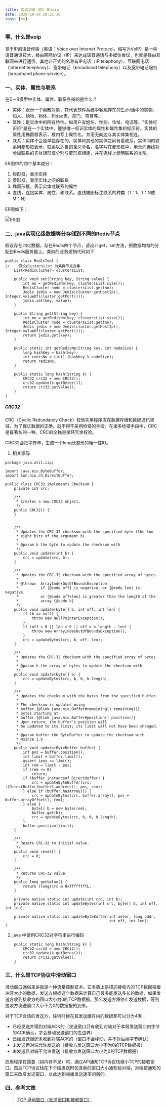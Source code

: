 ```yaml
---
title: 面试记录（四）某voip
date: 2020-10-14 20:21:18
tags: [ms]
---
```




### 零、什么是voip

基于IP的语音传输（英语：Voice over Internet Protocol，缩写为VoIP）是一种语音通话技术，经由网际协议（IP）来达成语音通话与多媒体会议，也就是经由互联网来进行通信。其他非正式的名称有IP电话（IP telephony）、互联网电话（Internet telephony）、宽带电话（broadband telephony）以及宽带电话服务（broadband phone service）。


### 一、实体、属性与联系

在E－R模型中实体、属性、联系各指的是什么？

+	实体：表示一个离散对象，其代表软件系统中客观存在的生zhi活中的实物，如人、动物，物体、列dao表、部门、项目等。
+	属性：是实体中的所有特性。如用户有姓名、性别、住址、电话等。"实体标识符"是在一个实体中，能够唯一标识实体的属性和属性集的标示符。实体的属性用椭圆框表示，框内写上属性名，并用无向边与其实体集相连。
+	联系：实体不会是单独存在的，实体和其他的实体之间有着联系。实体间的联系用菱形框表示，联系以适当的含义命名，名字写在菱形框中，用无向连线将参加联系的实体矩形框分别与菱形框相连，并在连线上标明联系的类型。


ER图中的四个基本成分：
1. 矩形框，表示实体
2. 菱形框，表示实体之间的联系
3. 椭圆形框，表示实体或联系的属性
4. 直线，连接实体、属性、和联系。直线端部标注联系的种类（1：1、1：N或M：N）

ER图如下：

![ER图](/image/mysql/stu_course_tea.png)

### 二、java实现亿级数据等分存储到不同的Redis节点

假设存在四亿数据，存在Redis四个节点，请设计get，set方法，把数据均匀的分配到Redis服务器上。类似的业务逻辑代码如下

```
public class RedisTool {
//    假设clustersList 为集群节点合集
	List<RedisCluster> clustersList;

    public void set(String key, String value) {
        int no = getRedisNo(key, clustersList.size());
        RedisCluster node = clustersList.get(no);
		Jedis jedis = new Jedis(cluster.getHostIp(), Integer.valueOf(cluster.getPort()));  
		jedis.set(key, value);
    }

    public String get(String key) {
        int no = getRedisNo(key, clustersList.size());
        RedisCluster node = clustersList.get(no);
		Jedis jedis = new Jedis(cluster.getHostIp(), Integer.valueOf(cluster.getPort()));  
		return jedis.get(key);
    }

    public static int getRedisNo(String key, int nodeSize) {
        long hashKey = hash(key);
        int redisNo = (int) (hashKey % nodeSize);
        return redisNo;
    }

    public static long hash(String k) {
        CRC32 crc32 = new CRC32();
        crc32.update(k.getBytes());
        return crc32.getValue();
    }
}
```

##### CRC32

CRC（Cyclic Redundancy Check）校验实用程序库在数据存储和数据通讯领域，为了保证数据的正确，就不得不采用检错的手段。在诸多检错手段中，CRC是最著名的一种。CRC的全称是循环冗余校验。

CRC32会把字符串，生成一个long长整形的唯一性ID。

1. 相关源码

```
package java.util.zip;

import java.nio.ByteBuffer;
import sun.nio.ch.DirectBuffer;

public class CRC32 implements Checksum {
    private int crc;

    /**
     * Creates a new CRC32 object.
     */
    public CRC32() {
    }


    /**
     * Updates the CRC-32 checksum with the specified byte (the low
     * eight bits of the argument b).
     *
     * @param b the byte to update the checksum with
     */
    public void update(int b) {
        crc = update(crc, b);
    }

    /**
     * Updates the CRC-32 checksum with the specified array of bytes.
     *
     * @throws  ArrayIndexOutOfBoundsException
     *          if {@code off} is negative, or {@code len} is negative,
     *          or {@code off+len} is greater than the length of the
     *          array {@code b}
     */
    public void update(byte[] b, int off, int len) {
        if (b == null) {
            throw new NullPointerException();
        }
        if (off < 0 || len < 0 || off > b.length - len) {
            throw new ArrayIndexOutOfBoundsException();
        }
        crc = updateBytes(crc, b, off, len);
    }

    /**
     * Updates the CRC-32 checksum with the specified array of bytes.
     *
     * @param b the array of bytes to update the checksum with
     */
    public void update(byte[] b) {
        crc = updateBytes(crc, b, 0, b.length);
    }

    /**
     * Updates the checksum with the bytes from the specified buffer.
     *
     * The checksum is updated using
     * buffer.{@link java.nio.Buffer#remaining() remaining()}
     * bytes starting at
     * buffer.{@link java.nio.Buffer#position() position()}
     * Upon return, the buffer's position will
     * be updated to its limit; its limit will not have been changed.
     *
     * @param buffer the ByteBuffer to update the checksum with
     * @since 1.8
     */
    public void update(ByteBuffer buffer) {
        int pos = buffer.position();
        int limit = buffer.limit();
        assert (pos <= limit);
        int rem = limit - pos;
        if (rem <= 0)
            return;
        if (buffer instanceof DirectBuffer) {
            crc = updateByteBuffer(crc, ((DirectBuffer)buffer).address(), pos, rem);
        } else if (buffer.hasArray()) {
            crc = updateBytes(crc, buffer.array(), pos + buffer.arrayOffset(), rem);
        } else {
            byte[] b = new byte[rem];
            buffer.get(b);
            crc = updateBytes(crc, b, 0, b.length);
        }
        buffer.position(limit);
    }

    /**
     * Resets CRC-32 to initial value.
     */
    public void reset() {
        crc = 0;
    }

    /**
     * Returns CRC-32 value.
     */
    public long getValue() {
        return (long)crc & 0xffffffffL;
    }

    private native static int update(int crc, int b);
    private native static int updateBytes(int crc, byte[] b, int off, int len);

    private native static int updateByteBuffer(int adler, long addr,
                                               int off, int len);
}
```

2. java 中使用CRC32对字符串进行编码

```
    public static long hash(String k) {
        CRC32 crc32 = new CRC32();
        crc32.update(k.getBytes());
        return crc32.getValue();
    }
```

### 三、什么是TCP协议中滑动窗口


滑动窗口通俗来讲就是一种流量控制技术。它本质上是描述接收方的TCP数据报缓冲区大小的数据，发送方根据这个数据来计算自己最多能发送多长的数据，如果发送方收到接收方的窗口大小为0的TCP数据报，那么发送方将停止发送数据，等到接收方发送窗口大小不为0的数据报的到来。


对于TCP会话的发送方，任何时候在其发送缓存内的数据都可以分为4类：

+	已经发送并得到对端ACK的（发送窗口只有收到对端对于本段发送窗口内字节的ACK确认，才会移动发送窗口的左边界）
+	已经发送但还未收到对端ACK的（窗口不会移动，并不对后续字节确认）
+	未发送但对端允许发送的（接收方发送窗口大小不为0的TCP数据报）
+	未发送且对端不允许发送（接收方发送窗口大小为0的TCP数据报）

应用程序在需要（如内存不足）时，通过API通知TCP协议栈缩小TCP的接收窗口。然后TCP协议栈在下个段发送时包含新的窗口大小通知给对端，对端按通知的窗口来改变发送窗口，以此达到减缓发送速率的目的。

### 四、参考文章
> [TCP 滑动窗口（发送窗口和接收窗口）](https://my.oschina.net/xinxingegeya/blog/485650)

